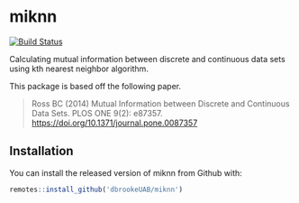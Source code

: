 # miknn

<!-- badges: start -->
[![Build Status](https://travis-ci.org/https://api.travis-ci.org/dbrookeUAB/dth.svg?branch=master.svg?branch=master)](https://travis-ci.org/https://api.travis-ci.org/dbrookeUAB/dth.svg?branch=master)
<!-- badges: end -->

Calculating mutual information between discrete and continuous data sets using kth nearest neighbor algorithm. 


This package is based off the following paper.

> Ross BC (2014) Mutual Information between Discrete and Continuous Data Sets. PLOS ONE 9(2): e87357. https://doi.org/10.1371/journal.pone.0087357

## Installation

You can install the released version of miknn from Github with:

``` r
remotes::install_github('dbrookeUAB/miknn')
```
